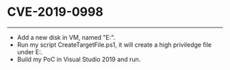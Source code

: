 # CVE-2019-0998
----

* Add a new disk in VM, named "E:".
* Run my script CreateTargetFile.ps1, it will create a high priviledge file under E:\.
* Build my PoC in Visual Studio 2019 and run.
